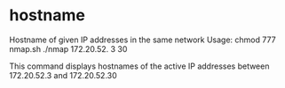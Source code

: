 # hostname
Hostname of given IP addresses in the same network
Usage:
chmod 777 nmap.sh
./nmap 172.20.52. 3 30

This command displays hostnames of the active IP addresses between 172.20.52.3 and 172.20.52.30  
